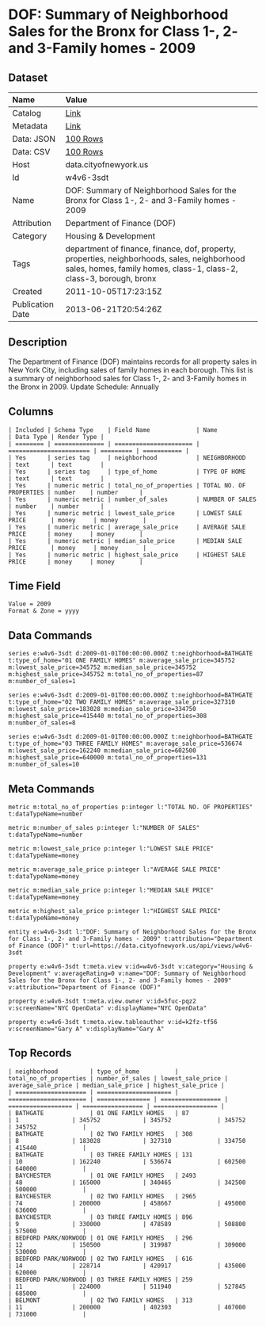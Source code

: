 # DOF: Summary of Neighborhood Sales for the Bronx for Class 1-, 2- and 3-Family homes - 2009

## Dataset

| Name | Value |
| :--- | :---- |
| Catalog | [Link](https://catalog.data.gov/dataset/dof-summary-of-neighborhood-sales-for-the-bronx-for-class-1-2-and-3-family-homes-2009-11c00) |
| Metadata | [Link](https://data.cityofnewyork.us/api/views/w4v6-3sdt) |
| Data: JSON | [100 Rows](https://data.cityofnewyork.us/api/views/w4v6-3sdt/rows.json?max_rows=100) |
| Data: CSV | [100 Rows](https://data.cityofnewyork.us/api/views/w4v6-3sdt/rows.csv?max_rows=100) |
| Host | data.cityofnewyork.us |
| Id | w4v6-3sdt |
| Name | DOF: Summary of Neighborhood Sales for the Bronx for Class 1-, 2- and 3-Family homes - 2009 |
| Attribution | Department of Finance (DOF) |
| Category | Housing & Development |
| Tags | department of finance, finance, dof, property, properties, neighborhoods, sales, neighborhood sales, homes, family homes, class-1, class-2, class-3, borough, bronx |
| Created | 2011-10-05T17:23:15Z |
| Publication Date | 2013-06-21T20:54:26Z |

## Description

The Department of Finance (DOF) maintains records for all property sales in New York City, including sales of family homes in each borough. This list is a summary of neighborhood sales for Class 1-, 2- and 3-Family homes in the Bronx in 2009.
Update Schedule: Annually

## Columns

```ls
| Included | Schema Type    | Field Name             | Name                    | Data Type | Render Type |
| ======== | ============== | ====================== | ======================= | ========= | =========== |
| Yes      | series tag     | neighborhood           | NEIGHBORHOOD            | text      | text        |
| Yes      | series tag     | type_of_home           | TYPE OF HOME            | text      | text        |
| Yes      | numeric metric | total_no_of_properties | TOTAL NO. OF PROPERTIES | number    | number      |
| Yes      | numeric metric | number_of_sales        | NUMBER OF SALES         | number    | number      |
| Yes      | numeric metric | lowest_sale_price      | LOWEST SALE PRICE       | money     | money       |
| Yes      | numeric metric | average_sale_price     | AVERAGE SALE PRICE      | money     | money       |
| Yes      | numeric metric | median_sale_price      | MEDIAN SALE PRICE       | money     | money       |
| Yes      | numeric metric | highest_sale_price     | HIGHEST SALE PRICE      | money     | money       |
```

## Time Field

```ls
Value = 2009
Format & Zone = yyyy
```

## Data Commands

```ls
series e:w4v6-3sdt d:2009-01-01T00:00:00.000Z t:neighborhood=BATHGATE t:type_of_home="01 ONE FAMILY HOMES" m:average_sale_price=345752 m:lowest_sale_price=345752 m:median_sale_price=345752 m:highest_sale_price=345752 m:total_no_of_properties=87 m:number_of_sales=1

series e:w4v6-3sdt d:2009-01-01T00:00:00.000Z t:neighborhood=BATHGATE t:type_of_home="02 TWO FAMILY HOMES" m:average_sale_price=327310 m:lowest_sale_price=183028 m:median_sale_price=334750 m:highest_sale_price=415440 m:total_no_of_properties=308 m:number_of_sales=8

series e:w4v6-3sdt d:2009-01-01T00:00:00.000Z t:neighborhood=BATHGATE t:type_of_home="03 THREE FAMILY HOMES" m:average_sale_price=536674 m:lowest_sale_price=162240 m:median_sale_price=602500 m:highest_sale_price=640000 m:total_no_of_properties=131 m:number_of_sales=10
```

## Meta Commands

```ls
metric m:total_no_of_properties p:integer l:"TOTAL NO. OF PROPERTIES" t:dataTypeName=number

metric m:number_of_sales p:integer l:"NUMBER OF SALES" t:dataTypeName=number

metric m:lowest_sale_price p:integer l:"LOWEST SALE PRICE" t:dataTypeName=money

metric m:average_sale_price p:integer l:"AVERAGE SALE PRICE" t:dataTypeName=money

metric m:median_sale_price p:integer l:"MEDIAN SALE PRICE" t:dataTypeName=money

metric m:highest_sale_price p:integer l:"HIGHEST SALE PRICE" t:dataTypeName=money

entity e:w4v6-3sdt l:"DOF: Summary of Neighborhood Sales for the Bronx for Class 1-, 2- and 3-Family homes - 2009" t:attribution="Department of Finance (DOF)" t:url=https://data.cityofnewyork.us/api/views/w4v6-3sdt

property e:w4v6-3sdt t:meta.view v:id=w4v6-3sdt v:category="Housing & Development" v:averageRating=0 v:name="DOF: Summary of Neighborhood Sales for the Bronx for Class 1-, 2- and 3-Family homes - 2009" v:attribution="Department of Finance (DOF)"

property e:w4v6-3sdt t:meta.view.owner v:id=5fuc-pqz2 v:screenName="NYC OpenData" v:displayName="NYC OpenData"

property e:w4v6-3sdt t:meta.view.tableauthor v:id=k2fz-tf56 v:screenName="Gary A" v:displayName="Gary A"
```

## Top Records

```ls
| neighborhood         | type_of_home          | total_no_of_properties | number_of_sales | lowest_sale_price | average_sale_price | median_sale_price | highest_sale_price | 
| ==================== | ===================== | ====================== | =============== | ================= | ================== | ================= | ================== | 
| BATHGATE             | 01 ONE FAMILY HOMES   | 87                     | 1               | 345752            | 345752             | 345752            | 345752             | 
| BATHGATE             | 02 TWO FAMILY HOMES   | 308                    | 8               | 183028            | 327310             | 334750            | 415440             | 
| BATHGATE             | 03 THREE FAMILY HOMES | 131                    | 10              | 162240            | 536674             | 602500            | 640000             | 
| BAYCHESTER           | 01 ONE FAMILY HOMES   | 2493                   | 48              | 165000            | 340465             | 342500            | 500000             | 
| BAYCHESTER           | 02 TWO FAMILY HOMES   | 2965                   | 74              | 200000            | 458667             | 495000            | 636000             | 
| BAYCHESTER           | 03 THREE FAMILY HOMES | 896                    | 9               | 330000            | 478589             | 508800            | 575000             | 
| BEDFORD PARK/NORWOOD | 01 ONE FAMILY HOMES   | 296                    | 12              | 150500            | 319987             | 309000            | 530000             | 
| BEDFORD PARK/NORWOOD | 02 TWO FAMILY HOMES   | 616                    | 14              | 228714            | 420917             | 435000            | 620000             | 
| BEDFORD PARK/NORWOOD | 03 THREE FAMILY HOMES | 259                    | 11              | 224000            | 511940             | 527845            | 685000             | 
| BELMONT              | 02 TWO FAMILY HOMES   | 313                    | 11              | 200000            | 402303             | 407000            | 731000             | 
```